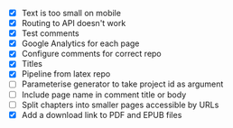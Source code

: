  - [x] Text is too small on mobile
 - [x] Routing to API doesn't work
 - [x] Test comments
 - [x] Google Analytics for each page
 - [x] Configure comments for correct repo
 - [x] Titles
 - [x] Pipeline from latex repo
 - [ ] Parameterise generator to take project id as argument 
 - [ ] Include page name in comment title or body
 - [ ] Split chapters into smaller pages accessible by URLs
 - [x] Add a download link to PDF and EPUB files
